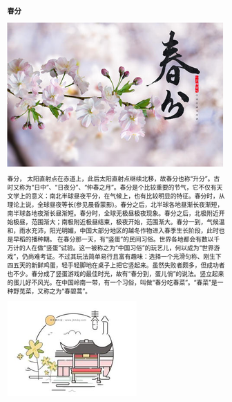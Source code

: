 ### 春分

![](images/春分.jpg)

春分， 太阳直射点在赤道上，此后太阳直射点继续北移，故春分也称“升分”。古时又称为“日中”、“日夜分”、“仲春之月”。春分是个比较重要的节气，它不仅有天文学上的意义：南北半球昼夜平分，在气候上，也有比较明显的特征。春分时，从理论上说，全球昼夜等长(参见晨昏蒙影)。春分之后，北半球各地昼渐长夜渐短，南半球各地夜渐长昼渐短。春分时，全球无极昼极夜现象。春分之后，北极附近开始极昼，范围渐大；南极附近极昼结束，极夜开始，范围渐大。春分一到，气候温和，雨水充沛，阳光明媚，中国大部分地区的越冬作物进入春季生长阶段，此时也是早稻的播种期。
在春分那一天，有“竖蛋”的民间习俗。世界各地都会有数以千万计的人在做“竖蛋”试验。这一被称之为“中国习俗”的玩艺儿，何以成为“世界游戏”，仍尚难考证。不过其玩法简单易行且富有趣味：选择一个光滑匀称、刚生下四五天的新鲜鸡蛋，轻手轻脚地在桌子上把它竖起来。虽然失败者颇多，但成功者也不少。春分成了竖蛋游戏的最佳时光，故有“春分到，蛋儿俏”的说法。竖立起来的蛋儿好不风光。在中国岭南一带，有一个习俗，叫做“春分吃春菜”。“春菜”是一种野苋菜，又称之为“春碧蒿”。

![](images/春分2.jpg)
